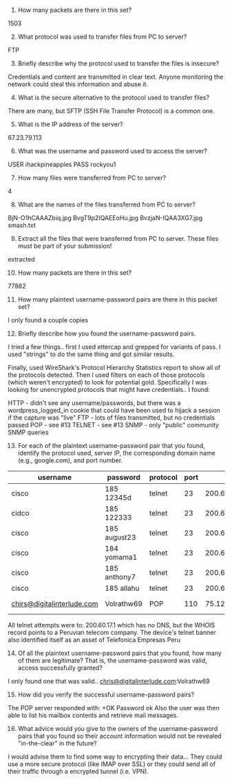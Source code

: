 1. How many packets are there in this set?

1503

2. What protocol was used to transfer files from PC to server?

FTP

3. Briefly describe why the protocol used to transfer the files is insecure?

Credentials and content are transmitted in clear text.  Anyone monitoring the network could steal this information and abuse it.

4. What is the secure alternative to the protocol used to transfer files?

There are many, but SFTP (SSH File Transfer Protocol) is a common one.

5. What is the IP address of the server?

67.23.79.113

6. What was the username and password used to access the server?

USER ihackpineapples
PASS rockyou1

7. How many files were transferred from PC to server?

4

8. What are the names of the files transferred from PC to server?

BjN-O1hCAAAZbiq.jpg
BvgT9p2IQAEEoHu.jpg
BvzjaN-IQAA3XG7.jpg
smash.txt

9. Extract all the files that were transferred from PC to server. These files must be part of your submission!

extracted



10. How many packets are there in this set?

77882

11. How many plaintext username-password pairs are there in this packet set?

I only found a couple copies 

12. Briefly describe how you found the username-password pairs.

I tried a few things..  first I used ettercap and grepped for variants of pass.   I used "strings" to do the same thing and got similar results.

Finally, used WireShark's Protocol Hierarchy Statistics report to show all of the protocols detected.  Then I used filters on each of those protocols (which weren't encrypted) to look for potential gold.  Specifically I was looking for unencrypted protocols that might have credentials..   I found:

HTTP - didn't see any username/passwords, but there was a wordpress_logged_in cookie that could have been used to hijack a session if the capture was "live"
FTP - lots of files transmitted, but no credentials passed
POP - see #13
TELNET - see #13
SNMP - only "public" community SNMP queries


13. For each of the plaintext username-password pair that you found, identify the protocol used, server IP, the corresponding domain name (e.g., google.com), and port number.

|username|password|protocol|port|ip|domain| 
|--------|--------|--------|----|--|------|
|cisco|185 12345d|telnet|23|200.60.17.1|unknown|
|cidco|185 122333|telnet|23|200.60.17.1|unknown|
|cisco|185 august23|telnet|23|200.60.17.1|unknown|
|cisco|184 yomama1|telnet|23|200.60.17.1|unknown|
|cisco|185 anthony7|telnet|23|200.60.17.1|unknown|
|cisco|185 allahu|telnet|23|200.60.17.1|unknown|
|chirs@digitalinterlude.com|Volrathw69|POP|110|75.126.75.131|mail.si-sv3231.com|

All telnet attempts were to: 200.60.17.1 which has no DNS, but the WHOIS record points to a Peruvian telecom company.  The device's telnet banner also identified itself as an asset of Telefonica Empresas Peru

14. Of all the plaintext username-password pairs that you found, how many of them are legitimate? That is, the username-password was valid, access successfully granted?

I only found one that was valid..  chris@digitalinterlude.com:Volrathw69

15. How did you verify the successful username-password pairs?

The POP server responded with:
+OK Password ok
Also the user was then able to list his mailbox contents and retrieve mail messages.

16. What advice would you give to the owners of the username-password pairs that you found so their account information would not be revealed "in-the-clear" in the future?

I would advise them to find some way to encrypting their data...   They could use a more secure protocol (like IMAP over SSL) or they could send all of their traffic through a encrypted tunnel (i.e. VPN).  

